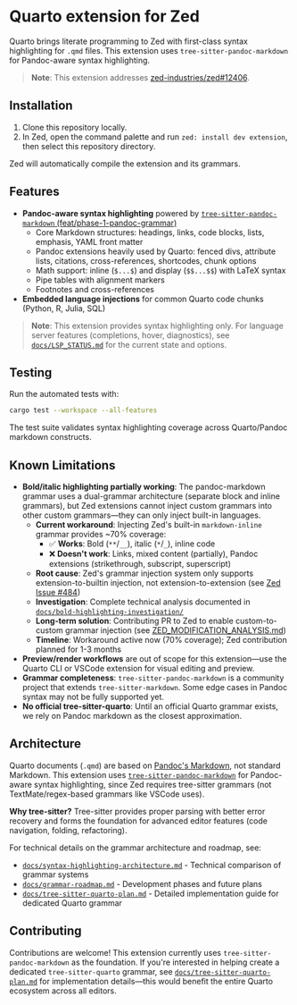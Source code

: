 # Quarto extension for Zed

Quarto brings literate programming to Zed with first-class syntax highlighting for `.qmd` files. This extension uses `tree-sitter-pandoc-markdown` for Pandoc-aware syntax highlighting.

> **Note**: This extension addresses [zed-industries/zed#12406](https://github.com/zed-industries/zed/issues/12406).

## Installation

1. Clone this repository locally.
2. In Zed, open the command palette and run `zed: install dev extension`, then select this repository directory.

Zed will automatically compile the extension and its grammars.

## Features

- **Pandoc-aware syntax highlighting** powered by [`tree-sitter-pandoc-markdown` (feat/phase-1-pandoc-grammar)](https://github.com/ck37/tree-sitter-pandoc-markdown/tree/feat/phase-1-pandoc-grammar)
  - Core Markdown structures: headings, links, code blocks, lists, emphasis, YAML front matter
  - Pandoc extensions heavily used by Quarto: fenced divs, attribute lists, citations, cross-references, shortcodes, chunk options
  - Math support: inline (`$...$`) and display (`$$...$$`) with LaTeX syntax
  - Pipe tables with alignment markers
  - Footnotes and cross-references
- **Embedded language injections** for common Quarto code chunks (Python, R, Julia, SQL)

> **Note**: This extension provides syntax highlighting only. For language server features (completions, hover, diagnostics), see [`docs/LSP_STATUS.md`](docs/LSP_STATUS.md) for the current state and options.

## Testing

Run the automated tests with:

```bash
cargo test --workspace --all-features
```

The test suite validates syntax highlighting coverage across Quarto/Pandoc markdown constructs.

## Known Limitations

- **Bold/italic highlighting partially working**: The pandoc-markdown grammar uses a dual-grammar architecture (separate block and inline grammars), but Zed extensions cannot inject custom grammars into other custom grammars—they can only inject built-in languages.
  - **Current workaround**: Injecting Zed's built-in `markdown-inline` grammar provides ~70% coverage:
    - ✅ **Works**: Bold (`**`/`__`), italic (`*`/`_`), inline code
    - ❌ **Doesn't work**: Links, mixed content (partially), Pandoc extensions (strikethrough, subscript, superscript)
  - **Root cause**: Zed's grammar injection system only supports extension-to-builtin injection, not extension-to-extension (see [Zed Issue #484](https://github.com/zed-industries/zed/issues/484))
  - **Investigation**: Complete technical analysis documented in [`docs/bold-highlighting-investigation/`](docs/bold-highlighting-investigation/)
  - **Long-term solution**: Contributing PR to Zed to enable custom-to-custom grammar injection (see [ZED_MODIFICATION_ANALYSIS.md](docs/bold-highlighting-investigation/ZED_MODIFICATION_ANALYSIS.md))
  - **Timeline**: Workaround active now (70% coverage); Zed contribution planned for 1-3 months
- **Preview/render workflows** are out of scope for this extension—use the Quarto CLI or VSCode extension for visual editing and preview.
- **Grammar completeness**: `tree-sitter-pandoc-markdown` is a community project that extends `tree-sitter-markdown`. Some edge cases in Pandoc syntax may not be fully supported yet.
- **No official tree-sitter-quarto**: Until an official Quarto grammar exists, we rely on Pandoc markdown as the closest approximation.

## Architecture

Quarto documents (`.qmd`) are based on [Pandoc's Markdown](https://pandoc.org/MANUAL.html#pandocs-markdown), not standard Markdown. This extension uses [`tree-sitter-pandoc-markdown`](https://github.com/ck37/tree-sitter-pandoc-markdown) for Pandoc-aware syntax highlighting, since Zed requires tree-sitter grammars (not TextMate/regex-based grammars like VSCode uses).

**Why tree-sitter?** Tree-sitter provides proper parsing with better error recovery and forms the foundation for advanced editor features (code navigation, folding, refactoring).

For technical details on the grammar architecture and roadmap, see:
- [`docs/syntax-highlighting-architecture.md`](docs/syntax-highlighting-architecture.md) - Technical comparison of grammar systems
- [`docs/grammar-roadmap.md`](docs/grammar-roadmap.md) - Development phases and future plans
- [`docs/tree-sitter-quarto-plan.md`](docs/tree-sitter-quarto-plan.md) - Detailed implementation guide for dedicated Quarto grammar

## Contributing

Contributions are welcome! This extension currently uses `tree-sitter-pandoc-markdown` as the foundation. If you're interested in helping create a dedicated `tree-sitter-quarto` grammar, see [`docs/tree-sitter-quarto-plan.md`](docs/tree-sitter-quarto-plan.md) for implementation details—this would benefit the entire Quarto ecosystem across all editors.
